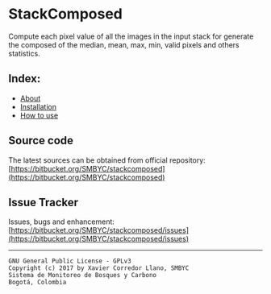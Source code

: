 # StackComposed

Compute each pixel value of all the images in the input stack for generate the composed of the median, mean, max, min, valid pixels and others statistics.

## Index:
- [About](about.md)
- [Installation](installation.md)
- [How to use](how_to_use.md)

## Source code

The latest sources can be obtained from official repository:
[https://bitbucket.org/SMBYC/stackcomposed](https://bitbucket.org/SMBYC/stackcomposed)

## Issue Tracker

Issues, bugs and enhancement: [https://bitbucket.org/SMBYC/stackcomposed/issues](https://bitbucket.org/SMBYC/stackcomposed/issues)

***

    GNU General Public License - GPLv3
    Copyright (c) 2017 by Xavier Corredor Llano, SMBYC
    Sistema de Monitoreo de Bosques y Carbono
    Bogotá, Colombia